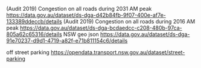 (Audit 2019) Congestion on all roads during 2031 AM peak
https://data.gov.au/dataset/ds-dga-d42b84fb-9f07-400e-af7e-133389ddeccb/details
(Audit 2019) Congestion on all roads during 2016 AM peak
https://data.gov.au/dataset/ds-dga-bcdaedcc-c208-480b-97ca-805a62c65316/details
NSW geo json
https://data.gov.au/dataset/ds-dga-91e70237-d9d1-4719-a82f-e71b811154c6/details

off street parking
https://opendata.transport.nsw.gov.au/dataset/street-parking